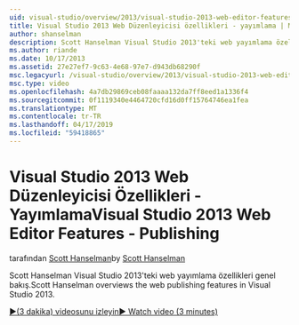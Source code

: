 ```yaml
---
uid: visual-studio/overview/2013/visual-studio-2013-web-editor-features-publishing
title: Visual Studio 2013 Web Düzenleyicisi özellikleri - yayımlama | Microsoft Docs
author: shanselman
description: Scott Hanselman Visual Studio 2013'teki web yayımlama özellikleri genel bakış.
ms.author: riande
ms.date: 10/17/2013
ms.assetid: 27e27ef7-9c63-4e68-97e7-d943db68290f
msc.legacyurl: /visual-studio/overview/2013/visual-studio-2013-web-editor-features-publishing
msc.type: video
ms.openlocfilehash: 4a7db29869ceb08faaaa132da7ff8eed1a1336f4
ms.sourcegitcommit: 0f1119340e4464720cfd16d0ff15764746ea1fea
ms.translationtype: MT
ms.contentlocale: tr-TR
ms.lasthandoff: 04/17/2019
ms.locfileid: "59418865"
---
```

# <a name="visual-studio-2013-web-editor-features---publishing"></a><span data-ttu-id="84d86-103">Visual Studio 2013 Web Düzenleyicisi Özellikleri - Yayımlama</span><span class="sxs-lookup"><span data-stu-id="84d86-103">Visual Studio 2013 Web Editor Features - Publishing</span></span>

<span data-ttu-id="84d86-104">tarafından [Scott Hanselman](https://github.com/shanselman)</span><span class="sxs-lookup"><span data-stu-id="84d86-104">by [Scott Hanselman](https://github.com/shanselman)</span></span>

<span data-ttu-id="84d86-105">Scott Hanselman Visual Studio 2013'teki web yayımlama özellikleri genel bakış.</span><span class="sxs-lookup"><span data-stu-id="84d86-105">Scott Hanselman overviews the web publishing features in Visual Studio 2013.</span></span>

[<span data-ttu-id="84d86-106">&#9654;(3 dakika) videosunu izleyin</span><span class="sxs-lookup"><span data-stu-id="84d86-106">&#9654; Watch video (3 minutes)</span></span>](https://channel9.msdn.com/Blogs/ASP-NET-Site-Videos/visual-studio-2013-web-editor-features-publishing)
